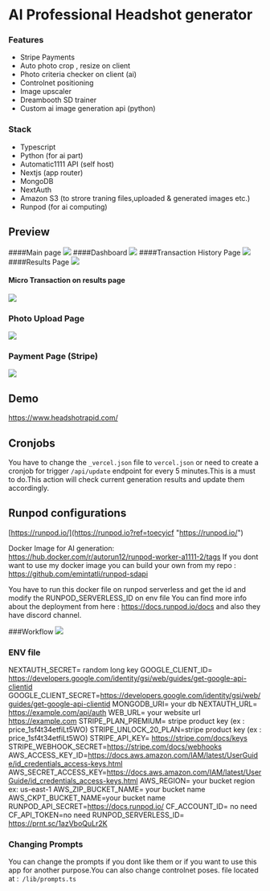 # AI Professional Headshot generator

### Features
* Stripe Payments
* Auto photo crop , resize on client
* Photo criteria checker on client (ai)
* Controlnet positioning
* Image upscaler
* Dreambooth SD trainer
* Custom ai image generation api (python)

### Stack
* Typescript
* Python (for ai part)
* Automatic1111 API (self host)
* Nextjs (app router)
* MongoDB
* NextAuth
* Amazon S3 (to strore traning files,uploaded & generated images etc.)
* Runpod (for ai computing)
## Preview
####Main page
![](https://i.hizliresim.com/thovdak.png)
####Dashboard
![](https://i.hizliresim.com/bcowvv9.png)
####Transaction History Page
![](https://i.hizliresim.com/n5ayh4e.png)
####Results Page
![](https://i.hizliresim.com/cexe9rm.png)
#### Micro Transaction on results page 
![](https://i.hizliresim.com/gmnio3y.png)
### Photo Upload Page
![](https://i.hizliresim.com/805735k.png)
### Payment Page (Stripe)
![](https://i.hizliresim.com/anw2xuy.png)


## Demo
https://www.headshotrapid.com/

## Cronjobs
You have to change the `_vercel.json` file to `vercel.json` or need to create a cronjob for trigger `/api/update` endpoint for every 5 minutes.This is a must to do.This action will check current generation results and update them accordingly.

## Runpod configurations 
[https://runpod.io/](https://runpod.io?ref=toecyicf "https://runpod.io/")

Docker Image for AI generation: https://hub.docker.com/r/autorun12/runpod-worker-a1111-2/tags
If you dont want to use my docker image you can build your own from my repo : https://github.com/emintatli/runpod-sdapi

You have to run this docker file on runpod serverless and get the id and modify the RUNPOD_SERVERLESS_ID on env file
You can find more info about the deployment from here : https://docs.runpod.io/docs
and also they have discord channel.

###Workflow
![](https://i.hizliresim.com/7a934cb.png)

### ENV file

NEXTAUTH_SECRET= random long key
GOOGLE_CLIENT_ID= https://developers.google.com/identity/gsi/web/guides/get-google-api-clientid
GOOGLE_CLIENT_SECRET=https://developers.google.com/identity/gsi/web/guides/get-google-api-clientid
MONGODB_URI= your db 
NEXTAUTH_URL= https://example.com/api/auth
WEB_URL= your website url https://example.com
STRIPE_PLAN_PREMIUM= stripe product key (ex : price_1sf4t34etfiLt5WO)
STRIPE_UNLOCK_20_PLAN=stripe product key (ex : price_1sf4t34etfiLt5WO)
STRIPE_API_KEY= https://stripe.com/docs/keys
STRIPE_WEBHOOK_SECRET=https://stripe.com/docs/webhooks
AWS_ACCESS_KEY_ID=https://docs.aws.amazon.com/IAM/latest/UserGuide/id_credentials_access-keys.html
AWS_SECRET_ACCESS_KEY=https://docs.aws.amazon.com/IAM/latest/UserGuide/id_credentials_access-keys.html
AWS_REGION= your bucket region ex: us-east-1
AWS_ZIP_BUCKET_NAME= your bucket name
AWS_CKPT_BUCKET_NAME=your bucket name
RUNPOD_API_SECRET=https://docs.runpod.io/
CF_ACCOUNT_ID= no need
CF_API_TOKEN=no need
RUNPOD_SERVERLESS_ID= https://prnt.sc/1azVboQuLr2K

### Changing Prompts
You can change the prompts if you dont like them or if you want to use this app for another purpose.You can also change controlnet poses.
file located at :` /lib/prompts.ts`



